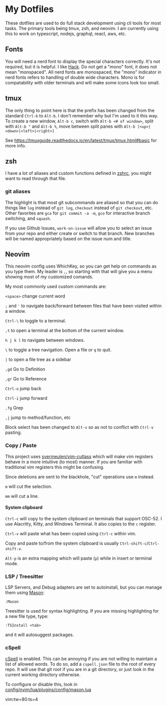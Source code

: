 # My Dotfiles

These dotfiles are used to do full stack development using cli tools for most
tasks. The primary tools being tmux, zsh, and neovim. I am currently using this 
to work on typescript, nodejs, graphql, react, aws, etc.

## Fonts

You will need a nerd font to display the special characters correctly. It's not 
required, but it is helpful. I like
[Hack](https://github.com/ryanoasis/nerd-fonts/tree/master/patched-fonts/Hack).
Do not get a "mono" font, it does not mean "monspaced". All nerd fonts are monospaced,
the "mono" indicator in nerd fonts refers to handling of double wide characters. 
Mono is for compatability with older terminals and will make some icons look too small.

## tmux

The only thing to point here is that the prefix has been changed from the
standard `Ctrl-b` to `Alt-b`. I don't remember why but I'm used to it this way.
To create a new window, `Alt-b c`, switch with `Alt-b <# of window>`, split
with `Alt-b "` and `Alt-b %`, move between split panes with `Alt-b
[<up>|<down>|<left>|<right>]`

See https://tmuxguide.readthedocs.io/en/latest/tmux/tmux.html#basic for more
info.

## zsh

I have a lot of aliases and custom functions defined in [zshrc](zshrc), you
might want to read through that file. 

### git aliases

The highlight is that most git subcommands are aliased so that you can do things 
like `log` instead of `git log`, `checkout` instead of `git checkout`, etc.
Other favorites are `gca` for `git commit -a -m`, `gco` for interactive
branch switching, and `squash`.

If you use Github Issues, `work-on-issue` will allow you to select an issue from
your repo and either create or switch to that branch. New branches will be named
appropriately based on the issue num and title.

## Neovim

This neovim config uses WhichKey, so you can get help on commands as you type
them. My leader is `,`, so starting with that will give you a menu showing most
of my customized comands.

My most commonly used custom commands are:

`<space>` change current word

`;` and `'` to navigate back/forward between files that have been visited within
a window.

`Ctrl-\` to toggle to a terminal.

`,t` to open a terminal at the bottom of the current window.

`h j k l` to navigate between windows.

`\` to toggle a tree navigation. Open a file or `q` to quit.

`|` to open a file tree as a sidebar

`,gd` Go to Definition

`,gr` Go to Reference

`Ctrl-o` jump back

`Ctrl-i` jump forward

`,fg` Grep

`,j` jump to method/function, etc

Block select has been changed to `Alt-v` so as not to conflict with `Ctrl-v`
pasting.

### Copy / Paste

This project uses [svermeulen/vim-cutlass](https://github.com/svermeulen/vim-cutlass)
which will make vim registers behave in a more intuitive (to most) manner. If
you are familiar with traditional vim registers this might be confusing.

Since deletions are sent to the blackhole, "cut" operations use `m` instead.

`m` will cut the selection.

`mm` will cut a line.

#### System clipboard

`Ctrl-c` will copy to the system clipboard on terminals that support OSC-52. I
use Alacritty, Kitty, and Windows Terminal. It also copies to the `c` register.

`Ctrl-v` will paste what has been copied using `Ctrl-c` within vim.

Copy and paste to/from the system clipboard is usually
`Ctrl-shift-c`/`Ctrl-shift-v`.

`Alt-p` is an extra mapping which will paste (`p`) while in insert or terminal mode.


### LSP / Treesitter

LSP Servers, and Debug adapters are set to autoinstall, but you can
manage them using [Mason](https://github.com/williamboman/mason.nvim):
```
:Mason
```

Treesitter is used for syntax highlighting. If you are missing highlighting for
a new file type, type:
```
:TSInstall <tab>
```
and it will autosuggest packages.


### cSpell

[cSpell](https://cspell.org) is enabled. This can be annoying if you are not
willing to maintain a list of allowed words. To do so, add a `cspell.json` file
to the root of every repo. It will use that git root if you are in a git
directory, or just look in the current working directory otherwise.

To configure or disable this, look in
[config/nvim/lua/plugins/config/mason.lua](config/nvim/lua/plugins/config/mason.lua)

vim:tw=80:ts=4
